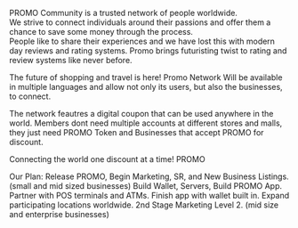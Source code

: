 PROMO Community is a trusted network of people worldwide.  
We strive to connect individuals around their passions and offer them a chance to save some money through the process.  
People like to share their experiences and we have lost this with modern day reviews and rating systems.
Promo brings futuristing twist to rating and review systems like never before. 

The future of shopping and travel is here!
Promo Network Will be available in multiple languages and allow not only its users, but also the businesses, to connect.

The network feautres a digital coupon that can be used anywhere in the world.  Members dont need multiple accounts at different stores and malls, they just need PROMO Token and Businesses that accept PROMO for discount.

Connecting the world one discount at a time! PROMO

Our Plan:
Release PROMO, Begin Marketing, SR, and New Business Listings. (small and mid sized businesses)
Build Wallet, Servers, Build PROMO App.
Partner with POS terminals and ATMs.
Finish app with wallet built in.
Expand participating locations worldwide.
2nd Stage Marketing Level 2. (mid size and enterprise businesses)
